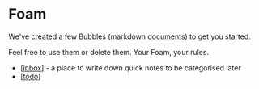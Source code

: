# Foam

We've created a few Bubbles (markdown documents) to get you started.

Feel free to use them or delete them. Your Foam, your rules.

- [[inbox]] - a place to write down quick notes to be categorised later
- [[todo]]

[//begin]: # "Autogenerated link references for markdown compatibility"
[inbox]: inbox "Inbox"
[todo]: _site/todo "Todo"
[//end]: # "Autogenerated link references"
